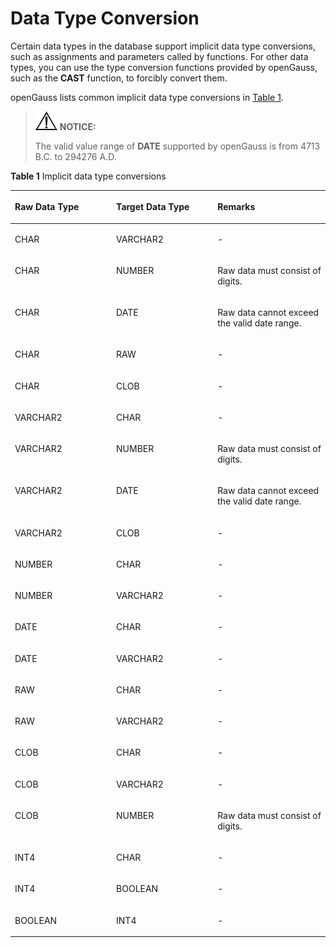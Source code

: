 # Data Type Conversion<a name="EN-US_TOPIC_0289899898"></a>

Certain data types in the database support implicit data type conversions, such as assignments and parameters called by functions. For other data types, you can use the type conversion functions provided by openGauss, such as the  **CAST**  function, to forcibly convert them.

openGauss lists common implicit data type conversions in  [Table 1](#en-us_topic_0283137393_en-us_topic_0237122212_en-us_topic_0059778807_tbc67231ae8bc4ca484efaebd2629a0e4).

>![](public_sys-resources/icon-notice.gif) **NOTICE:** 
>
>The valid value range of  **DATE**  supported by openGauss is from 4713 B.C. to 294276 A.D.

**Table  1**  Implicit data type conversions

<a name="en-us_topic_0283137393_en-us_topic_0237122212_en-us_topic_0059778807_tbc67231ae8bc4ca484efaebd2629a0e4"></a>
<table><thead align="left"><tr id="en-us_topic_0283137393_en-us_topic_0237122212_en-us_topic_0059778807_r69956e6b5233460085d170c1bae836c3"><th class="cellrowborder" valign="top" width="32.15678432156784%" id="mcps1.2.4.1.1"><p id="en-us_topic_0283137393_en-us_topic_0237122212_en-us_topic_0059778807_a70efa5bbf1994084be3ca12218b6faa4"><a name="en-us_topic_0283137393_en-us_topic_0237122212_en-us_topic_0059778807_a70efa5bbf1994084be3ca12218b6faa4"></a><a name="en-us_topic_0283137393_en-us_topic_0237122212_en-us_topic_0059778807_a70efa5bbf1994084be3ca12218b6faa4"></a>Raw Data Type</p>
</th>
<th class="cellrowborder" valign="top" width="32.15678432156784%" id="mcps1.2.4.1.2"><p id="en-us_topic_0283137393_en-us_topic_0237122212_en-us_topic_0059778807_a6f8535f3f6024440abf2fc7623384b6e"><a name="en-us_topic_0283137393_en-us_topic_0237122212_en-us_topic_0059778807_a6f8535f3f6024440abf2fc7623384b6e"></a><a name="en-us_topic_0283137393_en-us_topic_0237122212_en-us_topic_0059778807_a6f8535f3f6024440abf2fc7623384b6e"></a>Target Data Type</p>
</th>
<th class="cellrowborder" valign="top" width="35.68643135686431%" id="mcps1.2.4.1.3"><p id="en-us_topic_0283137393_en-us_topic_0237122212_en-us_topic_0059778807_a6821a54f597b41f99cfe3cfe1c3ef4e4"><a name="en-us_topic_0283137393_en-us_topic_0237122212_en-us_topic_0059778807_a6821a54f597b41f99cfe3cfe1c3ef4e4"></a><a name="en-us_topic_0283137393_en-us_topic_0237122212_en-us_topic_0059778807_a6821a54f597b41f99cfe3cfe1c3ef4e4"></a><strong id="b153318399320"><a name="b153318399320"></a><a name="b153318399320"></a>Remarks</strong></p>
</th>
</tr>
</thead>
<tbody><tr id="en-us_topic_0283137393_en-us_topic_0237122212_en-us_topic_0059778807_r036fabc3c5b14640a8e5166e8ee9c46e"><td class="cellrowborder" valign="top" width="32.15678432156784%" headers="mcps1.2.4.1.1 "><p id="en-us_topic_0283137393_en-us_topic_0237122212_en-us_topic_0059778807_a032288270dd2462f97ace4bde2f6203a"><a name="en-us_topic_0283137393_en-us_topic_0237122212_en-us_topic_0059778807_a032288270dd2462f97ace4bde2f6203a"></a><a name="en-us_topic_0283137393_en-us_topic_0237122212_en-us_topic_0059778807_a032288270dd2462f97ace4bde2f6203a"></a>CHAR</p>
</td>
<td class="cellrowborder" valign="top" width="32.15678432156784%" headers="mcps1.2.4.1.2 "><p id="en-us_topic_0283137393_en-us_topic_0237122212_en-us_topic_0059778807_a6c5dc344b60c43f89f341abd2c69ded9"><a name="en-us_topic_0283137393_en-us_topic_0237122212_en-us_topic_0059778807_a6c5dc344b60c43f89f341abd2c69ded9"></a><a name="en-us_topic_0283137393_en-us_topic_0237122212_en-us_topic_0059778807_a6c5dc344b60c43f89f341abd2c69ded9"></a>VARCHAR2</p>
</td>
<td class="cellrowborder" valign="top" width="35.68643135686431%" headers="mcps1.2.4.1.3 "><p id="en-us_topic_0283137393_en-us_topic_0237122212_en-us_topic_0059778807_a875e5650bb2e4ab4acc70b54458aaeed"><a name="en-us_topic_0283137393_en-us_topic_0237122212_en-us_topic_0059778807_a875e5650bb2e4ab4acc70b54458aaeed"></a><a name="en-us_topic_0283137393_en-us_topic_0237122212_en-us_topic_0059778807_a875e5650bb2e4ab4acc70b54458aaeed"></a>-</p>
</td>
</tr>
<tr id="en-us_topic_0283137393_en-us_topic_0237122212_en-us_topic_0059778807_red7674f319bf4fb39846b5ee9fb47b7b"><td class="cellrowborder" valign="top" width="32.15678432156784%" headers="mcps1.2.4.1.1 "><p id="en-us_topic_0283137393_en-us_topic_0237122212_en-us_topic_0059778807_a00126f61e651400fa38a9e1d28a4e282"><a name="en-us_topic_0283137393_en-us_topic_0237122212_en-us_topic_0059778807_a00126f61e651400fa38a9e1d28a4e282"></a><a name="en-us_topic_0283137393_en-us_topic_0237122212_en-us_topic_0059778807_a00126f61e651400fa38a9e1d28a4e282"></a>CHAR</p>
</td>
<td class="cellrowborder" valign="top" width="32.15678432156784%" headers="mcps1.2.4.1.2 "><p id="en-us_topic_0283137393_en-us_topic_0237122212_en-us_topic_0059778807_a8ec5e88836194534bb75a42109e10f59"><a name="en-us_topic_0283137393_en-us_topic_0237122212_en-us_topic_0059778807_a8ec5e88836194534bb75a42109e10f59"></a><a name="en-us_topic_0283137393_en-us_topic_0237122212_en-us_topic_0059778807_a8ec5e88836194534bb75a42109e10f59"></a>NUMBER</p>
</td>
<td class="cellrowborder" valign="top" width="35.68643135686431%" headers="mcps1.2.4.1.3 "><p id="en-us_topic_0283137393_en-us_topic_0237122212_en-us_topic_0059778807_a2e84fd9eefb34b30a2a05c598c56fe5b"><a name="en-us_topic_0283137393_en-us_topic_0237122212_en-us_topic_0059778807_a2e84fd9eefb34b30a2a05c598c56fe5b"></a><a name="en-us_topic_0283137393_en-us_topic_0237122212_en-us_topic_0059778807_a2e84fd9eefb34b30a2a05c598c56fe5b"></a>Raw data must consist of digits.</p>
</td>
</tr>
<tr id="en-us_topic_0283137393_en-us_topic_0237122212_en-us_topic_0059778807_r39de4558eda9419fb33eb98bedc3b919"><td class="cellrowborder" valign="top" width="32.15678432156784%" headers="mcps1.2.4.1.1 "><p id="en-us_topic_0283137393_en-us_topic_0237122212_en-us_topic_0059778807_a2dbf18ae1ea54e79b91ad4d177a0ec25"><a name="en-us_topic_0283137393_en-us_topic_0237122212_en-us_topic_0059778807_a2dbf18ae1ea54e79b91ad4d177a0ec25"></a><a name="en-us_topic_0283137393_en-us_topic_0237122212_en-us_topic_0059778807_a2dbf18ae1ea54e79b91ad4d177a0ec25"></a>CHAR</p>
</td>
<td class="cellrowborder" valign="top" width="32.15678432156784%" headers="mcps1.2.4.1.2 "><p id="en-us_topic_0283137393_en-us_topic_0237122212_en-us_topic_0059778807_af598b0b0192f4cdabe5a963697188184"><a name="en-us_topic_0283137393_en-us_topic_0237122212_en-us_topic_0059778807_af598b0b0192f4cdabe5a963697188184"></a><a name="en-us_topic_0283137393_en-us_topic_0237122212_en-us_topic_0059778807_af598b0b0192f4cdabe5a963697188184"></a>DATE</p>
</td>
<td class="cellrowborder" valign="top" width="35.68643135686431%" headers="mcps1.2.4.1.3 "><p id="en-us_topic_0283137393_en-us_topic_0237122212_en-us_topic_0059778807_a1e345eac62614d738ff58f02b7a2a77c"><a name="en-us_topic_0283137393_en-us_topic_0237122212_en-us_topic_0059778807_a1e345eac62614d738ff58f02b7a2a77c"></a><a name="en-us_topic_0283137393_en-us_topic_0237122212_en-us_topic_0059778807_a1e345eac62614d738ff58f02b7a2a77c"></a>Raw data cannot exceed the valid date range.</p>
</td>
</tr>
<tr id="en-us_topic_0283137393_en-us_topic_0237122212_en-us_topic_0059778807_rb9ff1894f71546d4af8b6644969067e8"><td class="cellrowborder" valign="top" width="32.15678432156784%" headers="mcps1.2.4.1.1 "><p id="en-us_topic_0283137393_en-us_topic_0237122212_en-us_topic_0059778807_a993adadff7264477832a5142d811e6bd"><a name="en-us_topic_0283137393_en-us_topic_0237122212_en-us_topic_0059778807_a993adadff7264477832a5142d811e6bd"></a><a name="en-us_topic_0283137393_en-us_topic_0237122212_en-us_topic_0059778807_a993adadff7264477832a5142d811e6bd"></a>CHAR</p>
</td>
<td class="cellrowborder" valign="top" width="32.15678432156784%" headers="mcps1.2.4.1.2 "><p id="en-us_topic_0283137393_en-us_topic_0237122212_en-us_topic_0059778807_a3246806c2a564a0eb16d08bd65e7bdc3"><a name="en-us_topic_0283137393_en-us_topic_0237122212_en-us_topic_0059778807_a3246806c2a564a0eb16d08bd65e7bdc3"></a><a name="en-us_topic_0283137393_en-us_topic_0237122212_en-us_topic_0059778807_a3246806c2a564a0eb16d08bd65e7bdc3"></a>RAW</p>
</td>
<td class="cellrowborder" valign="top" width="35.68643135686431%" headers="mcps1.2.4.1.3 "><p id="en-us_topic_0283137393_en-us_topic_0237122212_en-us_topic_0059778807_a921bf9d019ed49109e515c6f5fb0045a"><a name="en-us_topic_0283137393_en-us_topic_0237122212_en-us_topic_0059778807_a921bf9d019ed49109e515c6f5fb0045a"></a><a name="en-us_topic_0283137393_en-us_topic_0237122212_en-us_topic_0059778807_a921bf9d019ed49109e515c6f5fb0045a"></a>-</p>
</td>
</tr>
<tr id="en-us_topic_0283137393_en-us_topic_0237122212_en-us_topic_0059778807_rae451ff869764ec4913d654d4d74447b"><td class="cellrowborder" valign="top" width="32.15678432156784%" headers="mcps1.2.4.1.1 "><p id="en-us_topic_0283137393_en-us_topic_0237122212_en-us_topic_0059778807_af2ba5ebd77dd4983a85539ca355b9f05"><a name="en-us_topic_0283137393_en-us_topic_0237122212_en-us_topic_0059778807_af2ba5ebd77dd4983a85539ca355b9f05"></a><a name="en-us_topic_0283137393_en-us_topic_0237122212_en-us_topic_0059778807_af2ba5ebd77dd4983a85539ca355b9f05"></a>CHAR</p>
</td>
<td class="cellrowborder" valign="top" width="32.15678432156784%" headers="mcps1.2.4.1.2 "><p id="en-us_topic_0283137393_en-us_topic_0237122212_en-us_topic_0059778807_ac859bf40b74846b4bf8e05e3f9654c93"><a name="en-us_topic_0283137393_en-us_topic_0237122212_en-us_topic_0059778807_ac859bf40b74846b4bf8e05e3f9654c93"></a><a name="en-us_topic_0283137393_en-us_topic_0237122212_en-us_topic_0059778807_ac859bf40b74846b4bf8e05e3f9654c93"></a>CLOB</p>
</td>
<td class="cellrowborder" valign="top" width="35.68643135686431%" headers="mcps1.2.4.1.3 "><p id="en-us_topic_0283137393_en-us_topic_0237122212_en-us_topic_0059778807_a385d67623c284b498634d788fca7bdd1"><a name="en-us_topic_0283137393_en-us_topic_0237122212_en-us_topic_0059778807_a385d67623c284b498634d788fca7bdd1"></a><a name="en-us_topic_0283137393_en-us_topic_0237122212_en-us_topic_0059778807_a385d67623c284b498634d788fca7bdd1"></a>-</p>
</td>
</tr>
<tr id="en-us_topic_0283137393_en-us_topic_0237122212_en-us_topic_0059778807_r5afb5798a863407f923634eb293d6c5b"><td class="cellrowborder" valign="top" width="32.15678432156784%" headers="mcps1.2.4.1.1 "><p id="en-us_topic_0283137393_en-us_topic_0237122212_en-us_topic_0059778807_a2c9358bf4e2a483390119764934860d4"><a name="en-us_topic_0283137393_en-us_topic_0237122212_en-us_topic_0059778807_a2c9358bf4e2a483390119764934860d4"></a><a name="en-us_topic_0283137393_en-us_topic_0237122212_en-us_topic_0059778807_a2c9358bf4e2a483390119764934860d4"></a>VARCHAR2</p>
</td>
<td class="cellrowborder" valign="top" width="32.15678432156784%" headers="mcps1.2.4.1.2 "><p id="en-us_topic_0283137393_en-us_topic_0237122212_en-us_topic_0059778807_a1daefb2afa3548cc83b914bf13149803"><a name="en-us_topic_0283137393_en-us_topic_0237122212_en-us_topic_0059778807_a1daefb2afa3548cc83b914bf13149803"></a><a name="en-us_topic_0283137393_en-us_topic_0237122212_en-us_topic_0059778807_a1daefb2afa3548cc83b914bf13149803"></a>CHAR</p>
</td>
<td class="cellrowborder" valign="top" width="35.68643135686431%" headers="mcps1.2.4.1.3 "><p id="en-us_topic_0283137393_en-us_topic_0237122212_en-us_topic_0059778807_a1916b6ae67dd4aeb931025cd8f5b28c7"><a name="en-us_topic_0283137393_en-us_topic_0237122212_en-us_topic_0059778807_a1916b6ae67dd4aeb931025cd8f5b28c7"></a><a name="en-us_topic_0283137393_en-us_topic_0237122212_en-us_topic_0059778807_a1916b6ae67dd4aeb931025cd8f5b28c7"></a>-</p>
</td>
</tr>
<tr id="en-us_topic_0283137393_en-us_topic_0237122212_en-us_topic_0059778807_rf59618fc2307451fb7b5d0ecd70f471f"><td class="cellrowborder" valign="top" width="32.15678432156784%" headers="mcps1.2.4.1.1 "><p id="en-us_topic_0283137393_en-us_topic_0237122212_en-us_topic_0059778807_a051fb07d485d45b5bb6585a727cc7b40"><a name="en-us_topic_0283137393_en-us_topic_0237122212_en-us_topic_0059778807_a051fb07d485d45b5bb6585a727cc7b40"></a><a name="en-us_topic_0283137393_en-us_topic_0237122212_en-us_topic_0059778807_a051fb07d485d45b5bb6585a727cc7b40"></a>VARCHAR2</p>
</td>
<td class="cellrowborder" valign="top" width="32.15678432156784%" headers="mcps1.2.4.1.2 "><p id="en-us_topic_0283137393_en-us_topic_0237122212_en-us_topic_0059778807_a3eec43e2998843b187b17f573ee47a99"><a name="en-us_topic_0283137393_en-us_topic_0237122212_en-us_topic_0059778807_a3eec43e2998843b187b17f573ee47a99"></a><a name="en-us_topic_0283137393_en-us_topic_0237122212_en-us_topic_0059778807_a3eec43e2998843b187b17f573ee47a99"></a>NUMBER</p>
</td>
<td class="cellrowborder" valign="top" width="35.68643135686431%" headers="mcps1.2.4.1.3 "><p id="en-us_topic_0283137393_en-us_topic_0237122212_en-us_topic_0059778807_a3b7586114cba402faf9bae12c2a1cbdd"><a name="en-us_topic_0283137393_en-us_topic_0237122212_en-us_topic_0059778807_a3b7586114cba402faf9bae12c2a1cbdd"></a><a name="en-us_topic_0283137393_en-us_topic_0237122212_en-us_topic_0059778807_a3b7586114cba402faf9bae12c2a1cbdd"></a>Raw data must consist of digits.</p>
</td>
</tr>
<tr id="en-us_topic_0283137393_en-us_topic_0237122212_en-us_topic_0059778807_r35622a0538954ba29bfbc8e77a462afc"><td class="cellrowborder" valign="top" width="32.15678432156784%" headers="mcps1.2.4.1.1 "><p id="en-us_topic_0283137393_en-us_topic_0237122212_en-us_topic_0059778807_aac729614a46b4a4da2dbfbdd5bbadb81"><a name="en-us_topic_0283137393_en-us_topic_0237122212_en-us_topic_0059778807_aac729614a46b4a4da2dbfbdd5bbadb81"></a><a name="en-us_topic_0283137393_en-us_topic_0237122212_en-us_topic_0059778807_aac729614a46b4a4da2dbfbdd5bbadb81"></a>VARCHAR2</p>
</td>
<td class="cellrowborder" valign="top" width="32.15678432156784%" headers="mcps1.2.4.1.2 "><p id="en-us_topic_0283137393_en-us_topic_0237122212_en-us_topic_0059778807_a9e8ea6d2dea0420f8a04d8eb5fa97b67"><a name="en-us_topic_0283137393_en-us_topic_0237122212_en-us_topic_0059778807_a9e8ea6d2dea0420f8a04d8eb5fa97b67"></a><a name="en-us_topic_0283137393_en-us_topic_0237122212_en-us_topic_0059778807_a9e8ea6d2dea0420f8a04d8eb5fa97b67"></a>DATE</p>
</td>
<td class="cellrowborder" valign="top" width="35.68643135686431%" headers="mcps1.2.4.1.3 "><p id="en-us_topic_0283137393_en-us_topic_0237122212_en-us_topic_0059778807_a5fd0f9ad5c1443cfb0def57bdfcefa62"><a name="en-us_topic_0283137393_en-us_topic_0237122212_en-us_topic_0059778807_a5fd0f9ad5c1443cfb0def57bdfcefa62"></a><a name="en-us_topic_0283137393_en-us_topic_0237122212_en-us_topic_0059778807_a5fd0f9ad5c1443cfb0def57bdfcefa62"></a>Raw data cannot exceed the valid date range.</p>
</td>
</tr>
<tr id="en-us_topic_0283137393_en-us_topic_0237122212_en-us_topic_0059778807_r361a7f2fb9b14e30b313eae425062578"><td class="cellrowborder" valign="top" width="32.15678432156784%" headers="mcps1.2.4.1.1 "><p id="en-us_topic_0283137393_en-us_topic_0237122212_en-us_topic_0059778807_a6d117317fb1341c78030d1f997ae9911"><a name="en-us_topic_0283137393_en-us_topic_0237122212_en-us_topic_0059778807_a6d117317fb1341c78030d1f997ae9911"></a><a name="en-us_topic_0283137393_en-us_topic_0237122212_en-us_topic_0059778807_a6d117317fb1341c78030d1f997ae9911"></a>VARCHAR2</p>
</td>
<td class="cellrowborder" valign="top" width="32.15678432156784%" headers="mcps1.2.4.1.2 "><p id="en-us_topic_0283137393_en-us_topic_0237122212_en-us_topic_0059778807_a264627bde59542a196b140de1ca70015"><a name="en-us_topic_0283137393_en-us_topic_0237122212_en-us_topic_0059778807_a264627bde59542a196b140de1ca70015"></a><a name="en-us_topic_0283137393_en-us_topic_0237122212_en-us_topic_0059778807_a264627bde59542a196b140de1ca70015"></a>CLOB</p>
</td>
<td class="cellrowborder" valign="top" width="35.68643135686431%" headers="mcps1.2.4.1.3 "><p id="en-us_topic_0283137393_en-us_topic_0237122212_en-us_topic_0059778807_abd323b9754bf4f078e5f2d43de60e69a"><a name="en-us_topic_0283137393_en-us_topic_0237122212_en-us_topic_0059778807_abd323b9754bf4f078e5f2d43de60e69a"></a><a name="en-us_topic_0283137393_en-us_topic_0237122212_en-us_topic_0059778807_abd323b9754bf4f078e5f2d43de60e69a"></a>-</p>
</td>
</tr>
<tr id="en-us_topic_0283137393_en-us_topic_0237122212_en-us_topic_0059778807_rb2f66aa85e214964be860af8c5030ad4"><td class="cellrowborder" valign="top" width="32.15678432156784%" headers="mcps1.2.4.1.1 "><p id="en-us_topic_0283137393_en-us_topic_0237122212_en-us_topic_0059778807_ad503f5dfce5249a98907a9e63d12e193"><a name="en-us_topic_0283137393_en-us_topic_0237122212_en-us_topic_0059778807_ad503f5dfce5249a98907a9e63d12e193"></a><a name="en-us_topic_0283137393_en-us_topic_0237122212_en-us_topic_0059778807_ad503f5dfce5249a98907a9e63d12e193"></a>NUMBER</p>
</td>
<td class="cellrowborder" valign="top" width="32.15678432156784%" headers="mcps1.2.4.1.2 "><p id="en-us_topic_0283137393_en-us_topic_0237122212_en-us_topic_0059778807_aba0c33cddd884138a0e7749929614f35"><a name="en-us_topic_0283137393_en-us_topic_0237122212_en-us_topic_0059778807_aba0c33cddd884138a0e7749929614f35"></a><a name="en-us_topic_0283137393_en-us_topic_0237122212_en-us_topic_0059778807_aba0c33cddd884138a0e7749929614f35"></a>CHAR</p>
</td>
<td class="cellrowborder" valign="top" width="35.68643135686431%" headers="mcps1.2.4.1.3 "><p id="en-us_topic_0283137393_en-us_topic_0237122212_en-us_topic_0059778807_a8d45c7fc49bf46c391082fed965ee7a3"><a name="en-us_topic_0283137393_en-us_topic_0237122212_en-us_topic_0059778807_a8d45c7fc49bf46c391082fed965ee7a3"></a><a name="en-us_topic_0283137393_en-us_topic_0237122212_en-us_topic_0059778807_a8d45c7fc49bf46c391082fed965ee7a3"></a>-</p>
</td>
</tr>
<tr id="en-us_topic_0283137393_en-us_topic_0237122212_en-us_topic_0059778807_r4e57d933049d42e5b5c5e80d3bd78bfe"><td class="cellrowborder" valign="top" width="32.15678432156784%" headers="mcps1.2.4.1.1 "><p id="en-us_topic_0283137393_en-us_topic_0237122212_en-us_topic_0059778807_a80ccb3c665bc42b3ac6f2afbe5419102"><a name="en-us_topic_0283137393_en-us_topic_0237122212_en-us_topic_0059778807_a80ccb3c665bc42b3ac6f2afbe5419102"></a><a name="en-us_topic_0283137393_en-us_topic_0237122212_en-us_topic_0059778807_a80ccb3c665bc42b3ac6f2afbe5419102"></a>NUMBER</p>
</td>
<td class="cellrowborder" valign="top" width="32.15678432156784%" headers="mcps1.2.4.1.2 "><p id="en-us_topic_0283137393_en-us_topic_0237122212_en-us_topic_0059778807_aff71c888c1d64eb9852196d2288f2c16"><a name="en-us_topic_0283137393_en-us_topic_0237122212_en-us_topic_0059778807_aff71c888c1d64eb9852196d2288f2c16"></a><a name="en-us_topic_0283137393_en-us_topic_0237122212_en-us_topic_0059778807_aff71c888c1d64eb9852196d2288f2c16"></a>VARCHAR2</p>
</td>
<td class="cellrowborder" valign="top" width="35.68643135686431%" headers="mcps1.2.4.1.3 "><p id="en-us_topic_0283137393_en-us_topic_0237122212_en-us_topic_0059778807_adab4747e2ed644d3bb64c7183ba6e579"><a name="en-us_topic_0283137393_en-us_topic_0237122212_en-us_topic_0059778807_adab4747e2ed644d3bb64c7183ba6e579"></a><a name="en-us_topic_0283137393_en-us_topic_0237122212_en-us_topic_0059778807_adab4747e2ed644d3bb64c7183ba6e579"></a>-</p>
</td>
</tr>
<tr id="en-us_topic_0283137393_en-us_topic_0237122212_en-us_topic_0059778807_ra2fc957fc8bd489a82a29f41ac89bf2f"><td class="cellrowborder" valign="top" width="32.15678432156784%" headers="mcps1.2.4.1.1 "><p id="en-us_topic_0283137393_en-us_topic_0237122212_en-us_topic_0059778807_af2a4426248be4ec8920ddf4124f18916"><a name="en-us_topic_0283137393_en-us_topic_0237122212_en-us_topic_0059778807_af2a4426248be4ec8920ddf4124f18916"></a><a name="en-us_topic_0283137393_en-us_topic_0237122212_en-us_topic_0059778807_af2a4426248be4ec8920ddf4124f18916"></a>DATE</p>
</td>
<td class="cellrowborder" valign="top" width="32.15678432156784%" headers="mcps1.2.4.1.2 "><p id="en-us_topic_0283137393_en-us_topic_0237122212_en-us_topic_0059778807_a5147c2dc79e0445da0d0376bc395e7ea"><a name="en-us_topic_0283137393_en-us_topic_0237122212_en-us_topic_0059778807_a5147c2dc79e0445da0d0376bc395e7ea"></a><a name="en-us_topic_0283137393_en-us_topic_0237122212_en-us_topic_0059778807_a5147c2dc79e0445da0d0376bc395e7ea"></a>CHAR</p>
</td>
<td class="cellrowborder" valign="top" width="35.68643135686431%" headers="mcps1.2.4.1.3 "><p id="en-us_topic_0283137393_en-us_topic_0237122212_en-us_topic_0059778807_a98654333589a45efad553489425fb71e"><a name="en-us_topic_0283137393_en-us_topic_0237122212_en-us_topic_0059778807_a98654333589a45efad553489425fb71e"></a><a name="en-us_topic_0283137393_en-us_topic_0237122212_en-us_topic_0059778807_a98654333589a45efad553489425fb71e"></a>-</p>
</td>
</tr>
<tr id="en-us_topic_0283137393_en-us_topic_0237122212_en-us_topic_0059778807_r22200dc53db643a9bbee5c3971e29fab"><td class="cellrowborder" valign="top" width="32.15678432156784%" headers="mcps1.2.4.1.1 "><p id="en-us_topic_0283137393_en-us_topic_0237122212_en-us_topic_0059778807_a8a9479c03ed1433cb96f83b0df9f0ec8"><a name="en-us_topic_0283137393_en-us_topic_0237122212_en-us_topic_0059778807_a8a9479c03ed1433cb96f83b0df9f0ec8"></a><a name="en-us_topic_0283137393_en-us_topic_0237122212_en-us_topic_0059778807_a8a9479c03ed1433cb96f83b0df9f0ec8"></a>DATE</p>
</td>
<td class="cellrowborder" valign="top" width="32.15678432156784%" headers="mcps1.2.4.1.2 "><p id="en-us_topic_0283137393_en-us_topic_0237122212_en-us_topic_0059778807_a60b81bbb0dea4b0e9c3322980302ba3a"><a name="en-us_topic_0283137393_en-us_topic_0237122212_en-us_topic_0059778807_a60b81bbb0dea4b0e9c3322980302ba3a"></a><a name="en-us_topic_0283137393_en-us_topic_0237122212_en-us_topic_0059778807_a60b81bbb0dea4b0e9c3322980302ba3a"></a>VARCHAR2</p>
</td>
<td class="cellrowborder" valign="top" width="35.68643135686431%" headers="mcps1.2.4.1.3 "><p id="en-us_topic_0283137393_en-us_topic_0237122212_en-us_topic_0059778807_a2ce6cb1ed2844d1abc8aac5d2b8d3b55"><a name="en-us_topic_0283137393_en-us_topic_0237122212_en-us_topic_0059778807_a2ce6cb1ed2844d1abc8aac5d2b8d3b55"></a><a name="en-us_topic_0283137393_en-us_topic_0237122212_en-us_topic_0059778807_a2ce6cb1ed2844d1abc8aac5d2b8d3b55"></a>-</p>
</td>
</tr>
<tr id="en-us_topic_0283137393_en-us_topic_0237122212_en-us_topic_0059778807_r936540db9b0d47fc94bcd55c8ec9563f"><td class="cellrowborder" valign="top" width="32.15678432156784%" headers="mcps1.2.4.1.1 "><p id="en-us_topic_0283137393_en-us_topic_0237122212_en-us_topic_0059778807_aa68fc9f96d1b44478e04665ccc2a062d"><a name="en-us_topic_0283137393_en-us_topic_0237122212_en-us_topic_0059778807_aa68fc9f96d1b44478e04665ccc2a062d"></a><a name="en-us_topic_0283137393_en-us_topic_0237122212_en-us_topic_0059778807_aa68fc9f96d1b44478e04665ccc2a062d"></a>RAW</p>
</td>
<td class="cellrowborder" valign="top" width="32.15678432156784%" headers="mcps1.2.4.1.2 "><p id="en-us_topic_0283137393_en-us_topic_0237122212_en-us_topic_0059778807_aae9675b6cb9b4bb497a185ef8b5ad73f"><a name="en-us_topic_0283137393_en-us_topic_0237122212_en-us_topic_0059778807_aae9675b6cb9b4bb497a185ef8b5ad73f"></a><a name="en-us_topic_0283137393_en-us_topic_0237122212_en-us_topic_0059778807_aae9675b6cb9b4bb497a185ef8b5ad73f"></a>CHAR</p>
</td>
<td class="cellrowborder" valign="top" width="35.68643135686431%" headers="mcps1.2.4.1.3 "><p id="en-us_topic_0283137393_en-us_topic_0237122212_en-us_topic_0059778807_a57400f97ca00496b9df7960afe4071ad"><a name="en-us_topic_0283137393_en-us_topic_0237122212_en-us_topic_0059778807_a57400f97ca00496b9df7960afe4071ad"></a><a name="en-us_topic_0283137393_en-us_topic_0237122212_en-us_topic_0059778807_a57400f97ca00496b9df7960afe4071ad"></a>-</p>
</td>
</tr>
<tr id="en-us_topic_0283137393_en-us_topic_0237122212_en-us_topic_0059778807_rf151576d7ba7477baa8e088898755cbe"><td class="cellrowborder" valign="top" width="32.15678432156784%" headers="mcps1.2.4.1.1 "><p id="en-us_topic_0283137393_en-us_topic_0237122212_en-us_topic_0059778807_aa2b7331ed76b46eea54879732d4cd56b"><a name="en-us_topic_0283137393_en-us_topic_0237122212_en-us_topic_0059778807_aa2b7331ed76b46eea54879732d4cd56b"></a><a name="en-us_topic_0283137393_en-us_topic_0237122212_en-us_topic_0059778807_aa2b7331ed76b46eea54879732d4cd56b"></a>RAW</p>
</td>
<td class="cellrowborder" valign="top" width="32.15678432156784%" headers="mcps1.2.4.1.2 "><p id="en-us_topic_0283137393_en-us_topic_0237122212_en-us_topic_0059778807_a96d82184b78948feb440dfcdffbc0e2b"><a name="en-us_topic_0283137393_en-us_topic_0237122212_en-us_topic_0059778807_a96d82184b78948feb440dfcdffbc0e2b"></a><a name="en-us_topic_0283137393_en-us_topic_0237122212_en-us_topic_0059778807_a96d82184b78948feb440dfcdffbc0e2b"></a>VARCHAR2</p>
</td>
<td class="cellrowborder" valign="top" width="35.68643135686431%" headers="mcps1.2.4.1.3 "><p id="en-us_topic_0283137393_en-us_topic_0237122212_en-us_topic_0059778807_a188a69d4f32048aaaa376e6dffdf149f"><a name="en-us_topic_0283137393_en-us_topic_0237122212_en-us_topic_0059778807_a188a69d4f32048aaaa376e6dffdf149f"></a><a name="en-us_topic_0283137393_en-us_topic_0237122212_en-us_topic_0059778807_a188a69d4f32048aaaa376e6dffdf149f"></a>-</p>
</td>
</tr>
<tr id="en-us_topic_0283137393_en-us_topic_0237122212_en-us_topic_0059778807_r472ab394422041faa30eb7e89febee30"><td class="cellrowborder" valign="top" width="32.15678432156784%" headers="mcps1.2.4.1.1 "><p id="en-us_topic_0283137393_en-us_topic_0237122212_en-us_topic_0059778807_a8b9a256e467a41ae8e77696cf717b870"><a name="en-us_topic_0283137393_en-us_topic_0237122212_en-us_topic_0059778807_a8b9a256e467a41ae8e77696cf717b870"></a><a name="en-us_topic_0283137393_en-us_topic_0237122212_en-us_topic_0059778807_a8b9a256e467a41ae8e77696cf717b870"></a>CLOB</p>
</td>
<td class="cellrowborder" valign="top" width="32.15678432156784%" headers="mcps1.2.4.1.2 "><p id="en-us_topic_0283137393_en-us_topic_0237122212_en-us_topic_0059778807_a3d555160d728423684959318a4355539"><a name="en-us_topic_0283137393_en-us_topic_0237122212_en-us_topic_0059778807_a3d555160d728423684959318a4355539"></a><a name="en-us_topic_0283137393_en-us_topic_0237122212_en-us_topic_0059778807_a3d555160d728423684959318a4355539"></a>CHAR</p>
</td>
<td class="cellrowborder" valign="top" width="35.68643135686431%" headers="mcps1.2.4.1.3 "><p id="en-us_topic_0283137393_en-us_topic_0237122212_en-us_topic_0059778807_ac1e9a6f50ca64701b1e4276d37f501e5"><a name="en-us_topic_0283137393_en-us_topic_0237122212_en-us_topic_0059778807_ac1e9a6f50ca64701b1e4276d37f501e5"></a><a name="en-us_topic_0283137393_en-us_topic_0237122212_en-us_topic_0059778807_ac1e9a6f50ca64701b1e4276d37f501e5"></a>-</p>
</td>
</tr>
<tr id="en-us_topic_0283137393_en-us_topic_0237122212_en-us_topic_0059778807_r29c0857a5ad840d8a6a70198ce29a52b"><td class="cellrowborder" valign="top" width="32.15678432156784%" headers="mcps1.2.4.1.1 "><p id="en-us_topic_0283137393_en-us_topic_0237122212_en-us_topic_0059778807_ac1a3776b45a648d4ae0427d34a813b24"><a name="en-us_topic_0283137393_en-us_topic_0237122212_en-us_topic_0059778807_ac1a3776b45a648d4ae0427d34a813b24"></a><a name="en-us_topic_0283137393_en-us_topic_0237122212_en-us_topic_0059778807_ac1a3776b45a648d4ae0427d34a813b24"></a>CLOB</p>
</td>
<td class="cellrowborder" valign="top" width="32.15678432156784%" headers="mcps1.2.4.1.2 "><p id="en-us_topic_0283137393_en-us_topic_0237122212_en-us_topic_0059778807_ad9ec9591858b40a495cd085944b96657"><a name="en-us_topic_0283137393_en-us_topic_0237122212_en-us_topic_0059778807_ad9ec9591858b40a495cd085944b96657"></a><a name="en-us_topic_0283137393_en-us_topic_0237122212_en-us_topic_0059778807_ad9ec9591858b40a495cd085944b96657"></a>VARCHAR2</p>
</td>
<td class="cellrowborder" valign="top" width="35.68643135686431%" headers="mcps1.2.4.1.3 "><p id="en-us_topic_0283137393_en-us_topic_0237122212_en-us_topic_0059778807_a7af5e84e8f7f42d7980a8da70e498308"><a name="en-us_topic_0283137393_en-us_topic_0237122212_en-us_topic_0059778807_a7af5e84e8f7f42d7980a8da70e498308"></a><a name="en-us_topic_0283137393_en-us_topic_0237122212_en-us_topic_0059778807_a7af5e84e8f7f42d7980a8da70e498308"></a>-</p>
</td>
</tr>
<tr id="en-us_topic_0283137393_en-us_topic_0237122212_en-us_topic_0059778807_r1b149e4015374cde9c1e5b3052653f3c"><td class="cellrowborder" valign="top" width="32.15678432156784%" headers="mcps1.2.4.1.1 "><p id="en-us_topic_0283137393_en-us_topic_0237122212_en-us_topic_0059778807_a095952f9640d4a6781b614ca5b82d63e"><a name="en-us_topic_0283137393_en-us_topic_0237122212_en-us_topic_0059778807_a095952f9640d4a6781b614ca5b82d63e"></a><a name="en-us_topic_0283137393_en-us_topic_0237122212_en-us_topic_0059778807_a095952f9640d4a6781b614ca5b82d63e"></a>CLOB</p>
</td>
<td class="cellrowborder" valign="top" width="32.15678432156784%" headers="mcps1.2.4.1.2 "><p id="en-us_topic_0283137393_en-us_topic_0237122212_en-us_topic_0059778807_a08deab09b8a04cd9bb39c27edd4c2d1c"><a name="en-us_topic_0283137393_en-us_topic_0237122212_en-us_topic_0059778807_a08deab09b8a04cd9bb39c27edd4c2d1c"></a><a name="en-us_topic_0283137393_en-us_topic_0237122212_en-us_topic_0059778807_a08deab09b8a04cd9bb39c27edd4c2d1c"></a>NUMBER</p>
</td>
<td class="cellrowborder" valign="top" width="35.68643135686431%" headers="mcps1.2.4.1.3 "><p id="en-us_topic_0283137393_en-us_topic_0237122212_en-us_topic_0059778807_a3be749fc72804d458ffdc4fbc3e8ffce"><a name="en-us_topic_0283137393_en-us_topic_0237122212_en-us_topic_0059778807_a3be749fc72804d458ffdc4fbc3e8ffce"></a><a name="en-us_topic_0283137393_en-us_topic_0237122212_en-us_topic_0059778807_a3be749fc72804d458ffdc4fbc3e8ffce"></a>Raw data must consist of digits.</p>
</td>
</tr>
<tr id="en-us_topic_0283137393_en-us_topic_0237122212_en-us_topic_0059778807_rb403e6c819fe4902baf2745ebe70fee9"><td class="cellrowborder" valign="top" width="32.15678432156784%" headers="mcps1.2.4.1.1 "><p id="en-us_topic_0283137393_en-us_topic_0237122212_en-us_topic_0059778807_a962b560b2be443eda913331961210419"><a name="en-us_topic_0283137393_en-us_topic_0237122212_en-us_topic_0059778807_a962b560b2be443eda913331961210419"></a><a name="en-us_topic_0283137393_en-us_topic_0237122212_en-us_topic_0059778807_a962b560b2be443eda913331961210419"></a>INT4</p>
</td>
<td class="cellrowborder" valign="top" width="32.15678432156784%" headers="mcps1.2.4.1.2 "><p id="en-us_topic_0283137393_en-us_topic_0237122212_en-us_topic_0059778807_a3c9b8606898f4749a76caf6b28084426"><a name="en-us_topic_0283137393_en-us_topic_0237122212_en-us_topic_0059778807_a3c9b8606898f4749a76caf6b28084426"></a><a name="en-us_topic_0283137393_en-us_topic_0237122212_en-us_topic_0059778807_a3c9b8606898f4749a76caf6b28084426"></a>CHAR</p>
</td>
<td class="cellrowborder" valign="top" width="35.68643135686431%" headers="mcps1.2.4.1.3 "><p id="en-us_topic_0283137393_en-us_topic_0237122212_en-us_topic_0059778807_ac3adeec499244758a00f6daffbfcc6df"><a name="en-us_topic_0283137393_en-us_topic_0237122212_en-us_topic_0059778807_ac3adeec499244758a00f6daffbfcc6df"></a><a name="en-us_topic_0283137393_en-us_topic_0237122212_en-us_topic_0059778807_ac3adeec499244758a00f6daffbfcc6df"></a>-</p>
</td>
</tr>
<tr id="en-us_topic_0283137393_row115641651175911"><td class="cellrowborder" valign="top" width="32.15678432156784%" headers="mcps1.2.4.1.1 "><p id="en-us_topic_0283137393_p13564155145917"><a name="en-us_topic_0283137393_p13564155145917"></a><a name="en-us_topic_0283137393_p13564155145917"></a>INT4</p>
</td>
<td class="cellrowborder" valign="top" width="32.15678432156784%" headers="mcps1.2.4.1.2 "><p id="en-us_topic_0283137393_p1456425116595"><a name="en-us_topic_0283137393_p1456425116595"></a><a name="en-us_topic_0283137393_p1456425116595"></a>BOOLEAN</p>
</td>
<td class="cellrowborder" valign="top" width="35.68643135686431%" headers="mcps1.2.4.1.3 "><p id="en-us_topic_0283137393_p105653514597"><a name="en-us_topic_0283137393_p105653514597"></a><a name="en-us_topic_0283137393_p105653514597"></a>-</p>
</td>
</tr>
<tr id="en-us_topic_0283137393_row9583858714"><td class="cellrowborder" valign="top" width="32.15678432156784%" headers="mcps1.2.4.1.1 "><p id="en-us_topic_0283137393_p1558416581217"><a name="en-us_topic_0283137393_p1558416581217"></a><a name="en-us_topic_0283137393_p1558416581217"></a>BOOLEAN</p>
</td>
<td class="cellrowborder" valign="top" width="32.15678432156784%" headers="mcps1.2.4.1.2 "><p id="en-us_topic_0283137393_p1158416581911"><a name="en-us_topic_0283137393_p1158416581911"></a><a name="en-us_topic_0283137393_p1158416581911"></a>INT4</p>
</td>
<td class="cellrowborder" valign="top" width="35.68643135686431%" headers="mcps1.2.4.1.3 "><p id="en-us_topic_0283137393_p658410581319"><a name="en-us_topic_0283137393_p658410581319"></a><a name="en-us_topic_0283137393_p658410581319"></a>-</p>
</td>
</tr>
</tbody>
</table>

